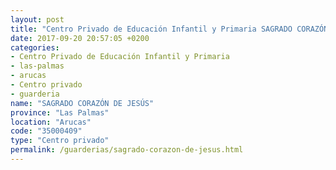 ```yaml
---
layout: post
title: "Centro Privado de Educación Infantil y Primaria SAGRADO CORAZÓN DE JESÚS"
date: 2017-09-20 20:57:05 +0200
categories:
- Centro Privado de Educación Infantil y Primaria
- las-palmas
- arucas
- Centro privado
- guarderia
name: "SAGRADO CORAZÓN DE JESÚS"
province: "Las Palmas"
location: "Arucas"
code: "35000409"
type: "Centro privado"
permalink: /guarderias/sagrado-corazon-de-jesus.html
---
```

